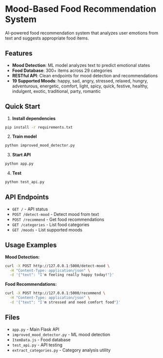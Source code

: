 # Mood-Based Food Recommendation System

AI-powered food recommendation system that analyzes user emotions from text and suggests appropriate food items.

## Features
- **Mood Detection**: ML model analyzes text to predict emotional states
- **Food Database**: 300+ items across 29 categories  
- **RESTful API**: Clean endpoints for mood detection and recommendations
- **19 Supported Moods**: happy, sad, angry, stressed, relaxed, hungry, adventurous, energetic, comfort, light, spicy, quick, festive, healthy, indulgent, exotic, traditional, party, romantic

## Quick Start

1. **Install dependencies**
```bash
pip install -r requirements.txt
```

2. **Train model**
```bash
python improved_mood_detector.py
```

3. **Start API**
```bash
python app.py
```

4. **Test**
```bash
python test_api.py
```

## API Endpoints

- `GET /` - API status
- `POST /detect-mood` - Detect mood from text
- `POST /recommend` - Get food recommendations  
- `GET /categories` - List food categories
- `GET /moods` - List supported moods

## Usage Examples

**Mood Detection:**
```bash
curl -X POST http://127.0.0.1:5000/detect-mood \
  -H "Content-Type: application/json" \
  -d '{"text": "I'm feeling really happy today!"}'
```

**Food Recommendations:**
```bash
curl -X POST http://127.0.0.1:5000/recommend \
  -H "Content-Type: application/json" \
  -d '{"text": "I'm stressed and need comfort food"}'
```

## Files
- `app.py` - Main Flask API
- `improved_mood_detector.py` - ML mood detection
- `ItemData.js` - Food database
- `test_api.py` - API testing
- `extract_categories.py` - Category analysis utility